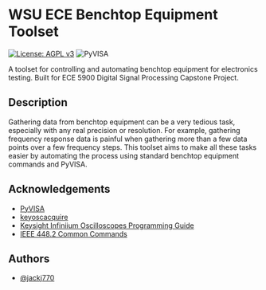 # WSU ECE Benchtop Equipment Toolset

[![License: AGPL v3](https://img.shields.io/badge/License-AGPL_v3-blue.svg)](https://www.gnu.org/licenses/agpl-3.0) ![PyVISA](https://pyvisa.readthedocs.io/en/latest/?badge=latest)

A toolset for controlling and automating benchtop equipment for electronics testing. Built for ECE 5900 Digital Signal Processing Capstone Project. 


## Description 

Gathering data from benchtop equipment can be a very tedious task, especially with any real precision or resolution. For example, gathering frequency response data is painful when gathering more than a few data points over a few frequency steps. This toolset aims to make all these tasks easier by automating the process using standard benchtop equipment commands and PyVISA.

## Acknowledgements

 - [PyVISA](https://github.com/pyvisa/pyvisa)
 - [keyoscacquire](https://github.com/asvela/keyoscacquire)
 - [Keysight Infiniium Oscilloscopes Programming Guide](https://keysight-docs.s3-us-west-2.amazonaws.com/keysight-pdfs/DSOV084A/Programmer_s+Guide+for+Infiniium+Oscilloscop.pdf)
 - [IEEE 448.2 Common Commands](https://rfmw.em.keysight.com/spdhelpfiles/truevolt/webhelp/US/Content/__I_SCPI/IEEE-488_Common_Commands.htm)

## Authors

- [@jackj770](https://github.com/jackj770)
